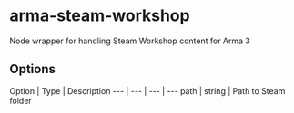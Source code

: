 # arma-steam-workshop

Node wrapper for handling Steam Workshop content for Arma 3

## Options
Option | Type |  Description
--- | --- | --- | ---
path | string | Path to Steam folder

